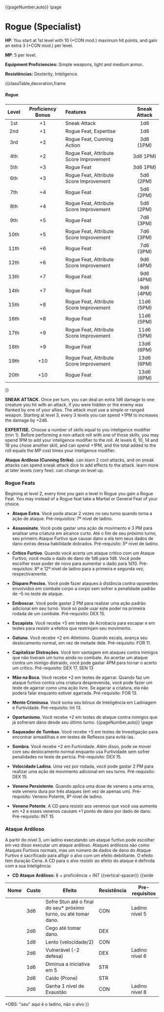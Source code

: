 {{pageNumber,auto}}
\page
# Rogue (Specialist)

<style>.page#p1:after{ display:none; }</style>
**HP**: You start at 1st level with 10 (+CON mod.) maximum hit points, and gain an extra 3 (+CON mod.) per level.

**MP**: 5 per level.

**Equipment Proficiencies:** Simple weapons, light and medium armor..

**Resistências:** Dexterity, Inteligence.

{{classTable,decoration,frame
##### Rogue
| Level | Proficiency Bonus | Features |Sneak Attack | 
| :---: | :---------------: | :------- | :----: |
| 1st | +1 | Sneak Attack | 1d6 |
| 2nd | +1 | Rogue Feat, Expertise | 1d6 |
| 3rd | +2 | Rogue Feat, Cunning Action | 3d6 (1PM) |
| 4th | +2 | Rogue Feat, Attribute Score Improvement | 3d6 1PM) |
| 5th | +3 | Rogue Feat | 3d6 1PM) |
| 6th | +3 | Rogue Feat, Attribute Score Improvement | 5d6 (2PM) |
| 7th | +4 | Rogue Feat | 5d6 (2PM) |
| 8th | +4 | Rogue Feat, Attribute Score Improvement | 5d6 (2PM) |
| 9th | +5 | Rogue Feat | 7d6 (3PM) |
| 10th | +5 | Rogue Feat, Attribute Score Improvement | 7d6 (3PM) |
| 11th | +6 | Rogue Feat | 7d6 (3PM) |
| 12th | +6 | Rogue Feat, Attribute Score Improvement | 9d6 (4PM) |
| 13th | +7 | Rogue Feat | 9d6 (4PM) |
| 14th | +7 | Rogue Feat | 9d6 (4PM) |
| 15th | +8 | Rogue Feat, Attribute Score Improvement | 11d6 (5PM) |
| 16th | +8 | Rogue Feat | 11d6 (5PM) |
| 17th | +9 | Rogue Feat, Attribute Score Improvement | 11d6 (5PM) |
| 18th | +9 | Rogue Feat | 13d6 (6PM) |
| 19th | +10 | Rogue Feat, Attribute Score Improvement | 13d6 (6PM) |
| 20th | +10 | Rogue Feat | 13d6 (6PM) |
}}


**SNEAK ATTACK.** Once per turn, you can deal an extra 1d6 damage to one creature you hit with an attack, if you were hidden or the enemy was flanked by one of your allies. The attack must use a simple or ranged weapon. Starting at level 3, every 3 levels you can spend +1PM to increases the damage by +2d6.

**EXPERTISE.** Choose a number of skills equal to you inteligence modifier (min 1). Before performing a non-attack roll with one of those skills, you may spend 1PM to add your inteligence modifier to the roll. At levels 6, 10, 14 and 18 you chose another skill, and can spend +1PM, and the total added to the roll equals the MP cost times your inteligence modifier.

**Ataque Ardiloso (Cunning Strike)**. can learn 2 cool attacks, and on sneak attacks can spend sneak attack dice to add effects to the attack. learn more at later levels (very few). can change on level up.

### Rogue Feats

Begining at level 2, every time you gain a level in Rogue you gain a Rogue Feat. You may instead of a Rogue feat take a Martial or General Feat of your choice.

- **Ataque Extra**. Você pode atacar 2 vezes no seu turno quando toma a ação de ataque. Pré-requisitos: 7º nível de ladino.

- **Assassinate**. Você pode gastar uma ação de movimento e 3 PM para analisar uma criatura em alcance curto. Até o fim de seu próximo turno, seu primeiro Ataque Furtivo que causar dano a ela tem seus dados de dano extras dessa habilidade dobrados. Pré-requisito: 5º nível de ladino.

- **Crítico Furtivo**. Quando você acerta um ataque crítico com um Ataque Furtivo, você muda o dado de dano de 1d6 para 1d8. Você pode escolher esse poder de novo para aumentar o dado para 1d10. Pré-requisitos: 8º e 12º nível de ladino para a primeira e segunda vez, respectivamente.

- **Disparo Preciso.** Você pode fazer ataques à distância contra oponentes envolvidos em combate corpo a corpo sem sofrer a penalidade padrão de –5 no teste de ataque.

- **Emboscar**. Você pode gastar 2 PM para realizar uma ação padrão adicional em seu turno. Você só pode usar este poder na primeira rodada de um combate. Pré-requisito: DEX 15.

- **Escapista**. Você recebe +5 em testes de Acrobacia para escapar e em testes para resistir a efeitos que restrinjam seu movimento.

- **Gatuno**. Você recebe +2 em Atletismo. Quando escala, avança seu deslocamento normal, em vez de metade dele. Pré-requisito: FOR 11.

- **Capitalizar Distrações**. Você tem vantagem em ataques contra inimigos que não tiveram um turno ainda no combate. Ao acertar um ataque contra um inimigo distraído, você pode gastar 4PM para tornar o acerto um crítico. Pré-requisito: DEX 17, SEN 13
  
- **Mão na Boca**. Você recebe +2 em testes de agarrar. Quando faz um ataque furtivo contra uma criatura desprevenida, você pode fazer um teste de agarrar como uma ação livre. Se agarrar a criatura, ela não poderá falar enquanto estiver agarrada. Pré-requisito: FOR 13.

- **Mente Criminosa**. Você soma seu bônus de Inteligência em Ladinagem e Furtividade. Pré-requisito: Int 13.

- **Oportunismo**. Você recebe +2 em testes de ataque contra inimigos que já sofreram dano desde seu último turno.
{{pageNumber,auto}}
\page

- **Saqueador de Tumbas**. Você recebe +5 em testes de Investigação para encontrar armadilhas e em testes de Reflexos para evitá-las.

- **Sombra**. Você recebe +2 em Furtividade. Além disso, pode se mover com seu deslocamento normal enquanto usa Furtividade sem sofrer penalidades no teste de perícia. Pré-requisito: DEX 15.

- **Velocidade Ladina**. Uma vez por rodada, você pode gastar 2 PM para realizar uma ação de movimento adicional em seu turno. Pré-requisito: DEX 15.

- **Veneno Persistente**. Quando aplica uma dose de veneno a uma arma, este veneno dura por três ataques (em vez de apenas um). Pré-requisito: Veneno Potente, 8º nível de ladino.

- **Veneno Potente**. A CD para resistir aos venenos que você usa aumenta em +2 e esses venenos causam +1 ponto de dano por dado de dano. Pré-requisito: INT 15

### Ataque Ardiloso

A partir do nível 3, um ladino executando um ataque furtivo pode escolher em vez disso executar um ataque ardiloso. Ataques ardilosos são como Ataques Furtivos normais, mas um número de dados de dano do Ataque Furtivo é sacrificado para afligir o alvo com um efeito debilitante. O efeito tem duração Cena. A CD para o alvo resistir ao efeito do ataque é definida com a sua Inteligência:

- **CD Ataque Ardiloso:**  8 + proficiência + INT
{{vertical-spacer}}
{{wide

| Nome | Custo | Efeito                                                            | Resistência | Pre-requisitos |
| ---- | ----- | ----------------------------------------------------------------- | ----------- | -------------- |
|      | 3d6   | Sofre Stun até o final do seu\* próximo turno, ou até tomar dano. | CON         | Ladino nível 5 |
|      | 2d6   | Cego até tomar dano.                                              | DEX         |                |
|      | 1d6   | Lento  (velocidade/2)                                             | CON         |                |
|      | 2d6   | Vulnerável (-2 defesa)                                            | DEX         | Ladino nível 6 |
|      | 1d6   | Diminua a iniciativa em 5                                         | STR         |                |
|      | 2d6   | Caído (Prone)                                                     | STR         |                |
|      | 2d6   | Ganha 1 nível de Exaustão                                         | CON         | Ladino nível 8 | 

\*OBS: "seu" aqui é o ladino, não o alvo
}}
